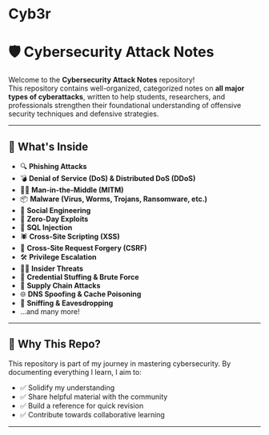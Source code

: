 # Cyb3r
# 🛡️ Cybersecurity Attack Notes

Welcome to the **Cybersecurity Attack Notes** repository!  
This repository contains well-organized, categorized notes on **all major types of cyberattacks**, written to help students, researchers, and professionals strengthen their foundational understanding of offensive security techniques and defensive strategies.

---

## 📘 What's Inside

- 🔍 **Phishing Attacks**
- 💣 **Denial of Service (DoS) & Distributed DoS (DDoS)**
- 🏴‍☠️ **Man-in-the-Middle (MITM)**
- 📦 **Malware (Virus, Worms, Trojans, Ransomware, etc.)**
- 🧠 **Social Engineering**
- 🧬 **Zero-Day Exploits**
- 🐍 **SQL Injection**
- 🕷️ **Cross-Site Scripting (XSS)**
- 🧿 **Cross-Site Request Forgery (CSRF)**
- 🛠️ **Privilege Escalation**
- 🕵️‍♂️ **Insider Threats**
- 💾 **Credential Stuffing & Brute Force**
- 🧱 **Supply Chain Attacks**
- 🌐 **DNS Spoofing & Cache Poisoning**
- 📡 **Sniffing & Eavesdropping**
- ...and many more!

---

## 📌 Why This Repo?

This repository is part of my journey in mastering cybersecurity. By documenting everything I learn, I aim to:

- ✅ Solidify my understanding  
- ✅ Share helpful material with the community  
- ✅ Build a reference for quick revision  
- ✅ Contribute towards collaborative learning

---
